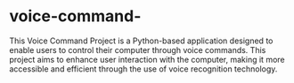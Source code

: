 # voice-command-
This Voice Command Project is a Python-based application designed to enable users to control their computer through voice commands. This project aims to enhance user interaction with the computer, making it more accessible and efficient through the use of voice recognition technology.
